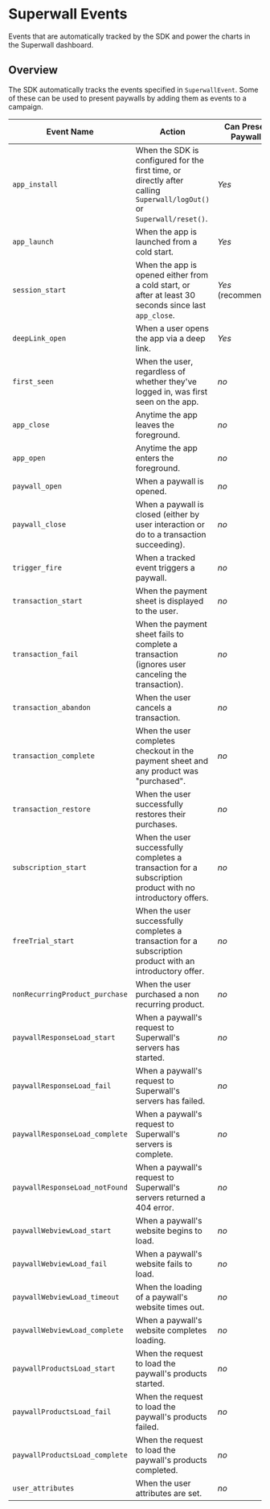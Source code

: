 # Superwall Events

Events that are automatically tracked by the SDK and power the charts in the Superwall dashboard.

## Overview

The SDK automatically tracks the events specified in ``SuperwallEvent``. Some of these can be used to present paywalls by adding them as events to a campaign.

Event Name | Action | Can Present Paywalls
--- | --- | ---
`app_install` | When the SDK is configured for the first time, or directly after calling ``Superwall/logOut()`` or ``Superwall/reset()``. | *Yes*
`app_launch` | When the app is launched from a cold start. | *Yes*
`session_start` | When the app is opened either from a cold start, or after at least 30 seconds since last `app_close`. | *Yes* (recommended)
`deepLink_open` | When a user opens the app via a deep link. | *Yes*
`first_seen` | When the user, regardless of whether they've logged in, was first seen on the app. | *no*
`app_close` | Anytime the app leaves the foreground. | *no*
`app_open` | Anytime the app enters the foreground. | *no*
`paywall_open` | When a paywall is opened. | *no*
`paywall_close` | When a paywall is closed (either by user interaction or do to a transaction succeeding). | *no*
`trigger_fire` | When a tracked event triggers a paywall. | *no*
`transaction_start` | When the payment sheet is displayed to the user. | *no*
`transaction_fail` | When the payment sheet fails to complete a transaction (ignores user canceling the transaction). | *no*
`transaction_abandon` | When the user cancels a transaction. | *no*
`transaction_complete` | When the user completes checkout in the payment sheet and any product was "purchased". | *no*
`transaction_restore` | When the user successfully restores their purchases. | *no*
`subscription_start` | When the user successfully completes a transaction for a subscription product with no introductory offers. | *no*
`freeTrial_start` | When the user successfully completes a transaction for a subscription product with an introductory offer. | *no*
`nonRecurringProduct_purchase` | When the user purchased a non recurring product. | *no*
`paywallResponseLoad_start` | When a paywall's request to Superwall's servers has started. | *no*
`paywallResponseLoad_fail` | When a paywall's request to Superwall's servers has failed. | *no*
`paywallResponseLoad_complete` | When a paywall's request to Superwall's servers is complete. | *no*
`paywallResponseLoad_notFound` | When a paywall's request to Superwall's servers returned a 404 error. | *no*
`paywallWebviewLoad_start` | When a paywall's website begins to load. | *no*
`paywallWebviewLoad_fail` | When a paywall's website fails to load. | *no*
`paywallWebviewLoad_timeout` | When the loading of a paywall's website times out. | *no*
`paywallWebviewLoad_complete` | When a paywall's website completes loading. | *no*
`paywallProductsLoad_start` | When the request to load the paywall's products started. | *no*
`paywallProductsLoad_fail` | When the request to load the paywall's products failed. | *no*
`paywallProductsLoad_complete` | When the request to load the paywall's products completed. | *no*
`user_attributes` | When the user attributes are set. | *no*
